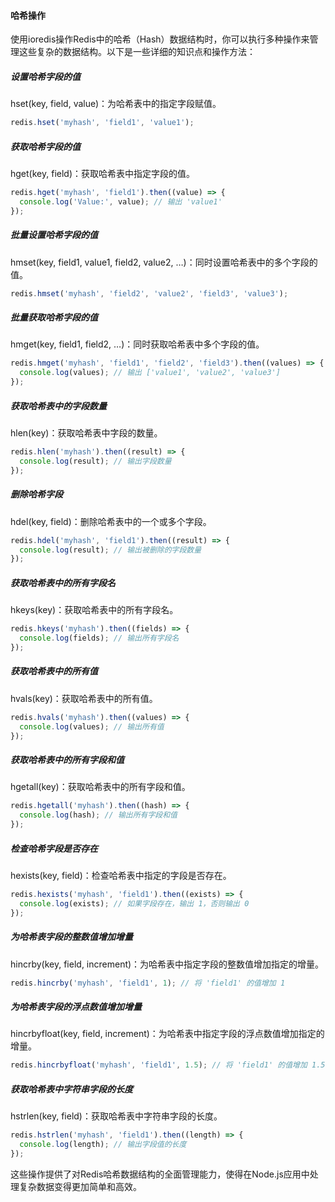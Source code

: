 #### 哈希操作
使用ioredis操作Redis中的哈希（Hash）数据结构时，你可以执行多种操作来管理这些复杂的数据结构。以下是一些详细的知识点和操作方法：

##### 设置哈希字段的值
hset(key, field, value)：为哈希表中的指定字段赋值。
```js
redis.hset('myhash', 'field1', 'value1');
```
##### 获取哈希字段的值
hget(key, field)：获取哈希表中指定字段的值。
```js
redis.hget('myhash', 'field1').then((value) => {
  console.log('Value:', value); // 输出 'value1'
});
```
##### 批量设置哈希字段的值
hmset(key, field1, value1, field2, value2, …)：同时设置哈希表中的多个字段的值。
```js
redis.hmset('myhash', 'field2', 'value2', 'field3', 'value3');
```
##### 批量获取哈希字段的值
hmget(key, field1, field2, …)：同时获取哈希表中多个字段的值。
```js
redis.hmget('myhash', 'field1', 'field2', 'field3').then((values) => {
  console.log(values); // 输出 ['value1', 'value2', 'value3']
});
```
##### 获取哈希表中的字段数量
hlen(key)：获取哈希表中字段的数量。
```js
redis.hlen('myhash').then((result) => {
  console.log(result); // 输出字段数量
});
```
##### 删除哈希字段
hdel(key, field)：删除哈希表中的一个或多个字段。
```js
redis.hdel('myhash', 'field1').then((result) => {
  console.log(result); // 输出被删除的字段数量
});
```
##### 获取哈希表中的所有字段名
hkeys(key)：获取哈希表中的所有字段名。
```js
redis.hkeys('myhash').then((fields) => {
  console.log(fields); // 输出所有字段名
});
```
##### 获取哈希表中的所有值
hvals(key)：获取哈希表中的所有值。
```js
redis.hvals('myhash').then((values) => {
  console.log(values); // 输出所有值
});
```
##### 获取哈希表中的所有字段和值
hgetall(key)：获取哈希表中的所有字段和值。
```js
redis.hgetall('myhash').then((hash) => {
  console.log(hash); // 输出所有字段和值
});
```
##### 检查哈希字段是否存在
hexists(key, field)：检查哈希表中指定的字段是否存在。
```js
redis.hexists('myhash', 'field1').then((exists) => {
  console.log(exists); // 如果字段存在，输出 1，否则输出 0
});
```
##### 为哈希表字段的整数值增加增量
hincrby(key, field, increment)：为哈希表中指定字段的整数值增加指定的增量。
```js
redis.hincrby('myhash', 'field1', 1); // 将 'field1' 的值增加 1
```
##### 为哈希表字段的浮点数值增加增量
hincrbyfloat(key, field, increment)：为哈希表中指定字段的浮点数值增加指定的增量。
```js
redis.hincrbyfloat('myhash', 'field1', 1.5); // 将 'field1' 的值增加 1.5
```
##### 获取哈希表中字符串字段的长度
hstrlen(key, field)：获取哈希表中字符串字段的长度。
```js
redis.hstrlen('myhash', 'field1').then((length) => {
  console.log(length); // 输出字段值的长度
});
```
这些操作提供了对Redis哈希数据结构的全面管理能力，使得在Node.js应用中处理复杂数据变得更加简单和高效。